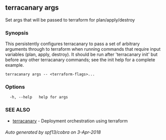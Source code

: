 ## terracanary args

Set args that will be passed to terraform for plan/apply/destroy

### Synopsis

This persistently configures terracanary to pass a set of arbitrary arguments through to terraform when running commands that require input variables (plan, apply, destroy). It should be run after 'terracanary init' but before any other terracanary commands; see the init help for a complete example.

```
terracanary args -- <terraform-flags>...
```

### Options

```
  -h, --help   help for args
```

### SEE ALSO

* [terracanary](../README.md)	 - Deployment orchestration using terraform

###### Auto generated by spf13/cobra on 3-Apr-2018
